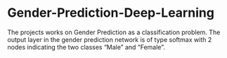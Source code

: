 # Gender-Prediction-Deep-Learning
The projects works on Gender Prediction as a classification problem. The output layer in the gender prediction network is of type softmax with 2 nodes indicating the two classes “Male” and “Female”.
